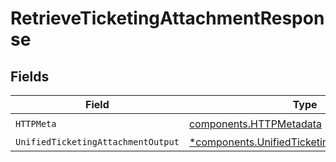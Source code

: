 # RetrieveTicketingAttachmentResponse


## Fields

| Field                                                                                                       | Type                                                                                                        | Required                                                                                                    | Description                                                                                                 |
| ----------------------------------------------------------------------------------------------------------- | ----------------------------------------------------------------------------------------------------------- | ----------------------------------------------------------------------------------------------------------- | ----------------------------------------------------------------------------------------------------------- |
| `HTTPMeta`                                                                                                  | [components.HTTPMetadata](../../models/components/httpmetadata.md)                                          | :heavy_check_mark:                                                                                          | N/A                                                                                                         |
| `UnifiedTicketingAttachmentOutput`                                                                          | [*components.UnifiedTicketingAttachmentOutput](../../models/components/unifiedticketingattachmentoutput.md) | :heavy_minus_sign:                                                                                          | N/A                                                                                                         |